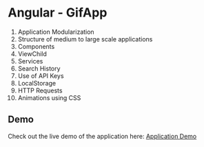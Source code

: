 # Angular - GifApp

1. Application Modularization
2. Structure of medium to large scale applications
3. Components
4. ViewChild
5. Services
6. Search History
7. Use of API Keys
8. LocalStorage
9. HTTP Requests
10. Animations using CSS

## Demo

Check out the live demo of the application here: [Application Demo](https://gif-search-angular.netlify.app/)

